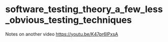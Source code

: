 # software_testing_theory_a_few_less_obvious_testing_techniques
Notes on another video https://youtu.be/K47pr6lPxsA
